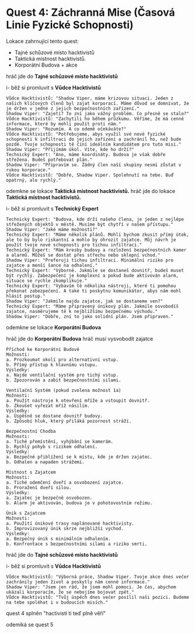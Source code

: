 # Quest 4: Záchranná Mise (Časová Linie Fyzické Schopnosti)

Lokace zahrnující tento quest:

- Tajné schůzové místo hacktivistů
- Taktická místnost hacktivistů.
- Korporátní Budova + akce

hráč jde do **Tajné schůzové místo hacktivistů**

i- běž si promluvit s **Vůdce Hacktivistů**

```
Vůdce Hacktivistů: "Shadow Viper, máme krizovou situaci. Jeden z našich klíčových členů byl zajat korporací. Máme důvod se domnívat, že je držen v jedné z jejich bezpečnostních zařízení."
Shadow Viper: "Zajetí? To zní jako vážný problém. Co přesně se stalo?"
Vůdce Hacktivistů: "Zachytili ho během průzkumu. Věříme, že má cenné informace, které by mohli použít proti nám."
Shadow Viper: "Rozumím. A co odemě očekáváte?"
Vůdce Hacktivistů: "Potřebujeme, abys využil své nové fyzické schopnosti k infiltraci do jejich zařízení a zachránil ho, než bude pozdě. Tvoje schopnosti tě činí ideálním kandidátem pro tuto misi."
Shadow Viper: "Přijímám úkol. Víte, kde ho drží?"
Technický Expert: "Ano, máme koordináty. Budova je však dobře střežena. Budeš potřebovat plán."
Shadow Viper: "Připravím se. Žádný člen naší skupiny nesmí zůstat v rukou korporace."
Vůdce Hacktivistů: "Dobře, Shadow Viper. Spolehnutí na tebe. Buď opatrný, ale rychlý."
```

odemkne se lokace **Taktická místnost hacktivistů.**
hráč jde do lokace **Taktická místnost hacktivistů.**

i- běž si promluvit s **Technický Expert**

```
Technický Expert: "Budova, kde drží našeho člena, je jeden z nejlépe střežených objektů v městě. Musíme být chytří v našem přístupu."
Shadow Viper: "Jaké máme možnosti?"
Technický Expert: "Máme několik plánů. Mohli bychom zkusit přímý útok, ale to by bylo riskantní a mohlo by ohrozit zajatce. Můj návrh je použít tvoje nové schopnosti pro tichou infiltraci."
Technický Expert: "Mám kresby budovy a rozložení bezpečnostních kamer a alarmů. Můžeš se dostat přes střechu nebo sklepní vchod."
Shadow Viper: "Preferuji tichou infiltraci. Minimální riziko pro zajatce a menší šance na odhalení."
Technický Expert: "Výborně. Jakmile se dostaneš dovnitř, budeš muset být rychlý. Zabezpečení je komplexní a pokud bude aktivován alarm, situace se rychle zkomplikuje."
Technický Expert: "Vybavím tě několika nástroji, které ti pomohou překonat zabezpečení. A také ti poskytnu komunikátor, abys nám mohl hlásit postup."
Shadow Viper: "Jakmile najdu zajatce, jak se dostaneme ven?"
Technický Expert: "Máme připravený únikový plán. Jakmile osvobodíš zajatce, nasměrujeme tě k nejbližšímu bezpečnému východu."
Shadow Viper: "Dobře, zní to jako solidní plán. Jsem připraven."
```

odemkne se lokace **Korporátní Budova**

hráč jde do **Korporátní Budova**
hráč musí vysvobodit zajatce

```
Příchod ke Korporátní Budově
Možnosti:
a. Prozkoumat okolí pro alternativní vstup.
b. Přímý přístup k hlavnímu vstupu.
Výsledky:
a. Najde ventilační systém pro tichý vstup.
b. Zpozorován a zabit bezpečnostními silami.

Ventilační Systém (pokud zvolena možnost 1a)
Možnosti:
a. Použít nástroje k otevření mříže a vstoupit dovnitř.
b. Zkoušet vyřezat mříž násilím.
Výsledky:
a. Úspěšně se dostane dovnitř budovy.
b. Způsobí hluk, který přiláká pozornost stráží.

Bezpečnostní Chodba
Možnosti:
a. Tiché přemístění, vyhýbání se kamerám.
b. Rychlý pohyb s rizikem odhalení.
Výsledky:
a. Bezpečné přiblížení se k místu, kde je držen zajatec.
b. Odhalen a napaden strážemi.

Místnost s Zajatcem
Možnosti:
a. Tiché odemčení dveří a osvobození zajatce.
b. Proražení dveří sílou.
Výsledky:
a. Zajatec je bezpečně osvobozen.
b. Alarm je aktivován, budova je v pohotovostním režimu.

Únik s Zajatcem
Možnosti:
a. Použití únikové trasy naplánované hacktivisty.
b. Improvizovaný únik skrze nejbližší východ.
Výsledky:
a. Bezpečný únik s minimálním odhalením.
b. Konfrontace s bezpečnostními silami a riziko smrti.
```

hráč jde do **Tajné schůzové místo hacktivistů**

i- běž si promluvit s **Vůdce Hacktivistů**

```
Vůdce Hacktivistů: "Výborná práce, Shadow Viper. Tvoje akce dnes večer zachránily jeden život a poskytly nám cenné informace."
Shadow Viper: "Jsem jen rád, že jsem mohl pomoci. Je čas, abychom ukázali korporacím, že se nebojíme bojovat zpět."
Vůdce Hacktivistů: "Tvůj úspěch dnes večer posílil naši pozici. Budeme na tebe spoléhat i v budoucích misích."
```

quest 4 splněn
"hactivisti ti teď plně věří"

odemiká se quest 5
